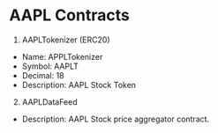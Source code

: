 # AAPL Contracts

1. AAPLTokenizer (ERC20)
- Name: APPLTokenizer
- Symbol: AAPLT
- Decimal: 18
- Description: AAPL Stock Token

2. AAPLDataFeed
- Description: AAPL Stock price aggregator contract.

